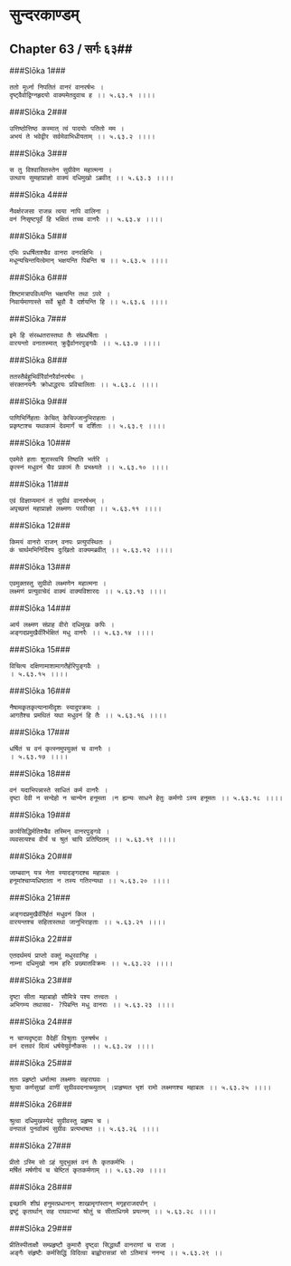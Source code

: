 सुन्दरकाण्डम्
===============================


## Chapter 63  / सर्गः ६३##


###Slōka 1###


    ततो मूर्ध्ना निपतितं वानरं वानरर्षभः ।
    दृष्ट्वैवोद्विग्नहृदयो वाक्यमेतदुवाच ह ।। ५.६३.१ ।।।।


###Slōka 2###


    उत्तिष्ठोत्तिष्ठ कस्मात् त्वं पादयोः पतितो मम ।
    अभयं ते भवेद्वीर सर्वमेवाभिधीयताम् ।। ५.६३.२ ।।।।


###Slōka 3###


    स तु विश्वासितस्तेन सुग्रीवेण महात्मना ।
    उत्थाय सुमहाप्राज्ञो वाक्यं दधिमुखो ऽब्रवीत् ।। ५.६३.३ ।।।।


###Slōka 4###


    नैवर्क्षरजसा राजन्न त्वया नापि वालिना ।
    वनं निसृष्टपूर्वं हि भक्षितं तच्च वानरैः ।। ५.६३.४ ।।।।


###Slōka 5###


    एभिः प्रधर्षिताश्चैव वानरा वनरक्षिभिः ।
    मधून्यचिन्तयित्वेमान् भक्षयन्ति पिबन्ति च ।। ५.६३.५ ।।।।


###Slōka 6###


    शिष्टमत्रापविध्यन्ति भक्षयन्ति तथा ऽपरे ।
    निवार्यमाणास्ते सर्वे भ्रूवौ वै दर्शयन्ति हि ।। ५.६३.६ ।।।।


###Slōka 7###


    इमे हि संरब्धतरास्तथा तैः संप्रधर्षिताः ।
    वारयन्तो वनातस्मात् क्रुद्वैर्वानरपुङ्गवैः ।। ५.६३.७ ।।।।


###Slōka 8###


    ततस्तैर्बहुभिर्वीरैर्वानरैर्वानरर्षभः ।
    संरक्तनयनैः क्रोधाद्धरयः प्रविचालिताः ।। ५.६३.८ ।।।।


###Slōka 9###


    पाणिभिर्निहताः केचित् केचिज्जानुभिराहताः ।
    प्रकृष्टाश्च यथाकामं देवमार्गं च दर्शिताः ।। ५.६३.९ ।।।।


###Slōka 10###


    एवमेते हताः शूरास्त्वयि तिष्ठति भर्तरि ।
    कृत्स्नं मधुवनं चैव प्रकामं तैः प्रभक्ष्यते ।। ५.६३.१० ।।।।


###Slōka 11###


    एवं विज्ञाप्यमानं तं सुग्रीवं वानरर्षभम् ।
    अपृच्छत्तं महाप्राज्ञो लक्ष्मणः परवीरहा ।। ५.६३.११ ।।।।


###Slōka 12###


    किमयं वानरो राजन् वनपः प्रत्युपस्थितः ।
    कं चार्थमभिनिर्दिश्य दुःखितो वाक्यमब्रवीत् ।। ५.६३.१२ ।।।।


###Slōka 13###


    एवमुक्तस्तु सुग्रीवो लक्ष्मणेन महात्मना ।
    लक्ष्मणं प्रत्युवाचेदं वाक्यं वाक्यविशारदः ।। ५.६३.१३ ।।।।


###Slōka 14###


    आर्य लक्ष्मण संप्राह वीरो दधिमुखः कपिः ।
    अङ्गदप्रमुखैर्वीरैर्भक्षितं मधु वानरैः ।। ५.६३.१४ ।।।।


###Slōka 15###


    विचित्य दक्षिणामाशामागतैर्हरिपुङ्गवैः ।
    । ५.६३.१५ ।।।।


###Slōka 16###


    नैषामकृतकृत्यानामीदृशः स्यादुपक्रमः ।
    आगतैश्च प्रमथितं यथा मधुवनं हि तैः ।। ५.६३.१६ ।।।।


###Slōka 17###


    धर्षितं च वनं कृत्स्नमुपयुक्तं च वानरैः ।
    । ५.६३.१७ ।।।।


###Slōka 18###


    वनं यदाभिपन्नास्ते साधितं कर्म वानरैः ।
    दृष्टा देवी न सन्देहो न चान्येन हनूमता ।न ह्यन्यः साधने हेतुः कर्मणो ऽस्य हनूमतः ।। ५.६३.१८ ।।।।


###Slōka 19###


    कार्यसिद्धिर्मतिश्चैव तस्मिन् वानरपुङ्गवे ।
    व्यवसायश्च वीर्यं च श्रुतं चापि प्रतिष्ठितम् ।। ५.६३.१९ ।।।।


###Slōka 20###


    जाम्बवान् यत्र नेता स्यादङ्गदश्च महाबलः ।
    हनूमांश्चाप्यधिष्ठाता न तस्य गतिरन्यथा ।। ५.६३.२० ।।।।


###Slōka 21###


    अङ्गदप्रमुखैर्वीरैर्हतं मधुवनं किल ।
    वारयन्तश्च सहितास्तथा जानुभिराहताः ।। ५.६३.२१ ।।।।


###Slōka 22###


    एतदर्थमयं प्राप्तो वक्तुं मधुरवागिह ।
    नाम्ना दधिमुखो नाम हरिः प्रख्यातविक्रमः ।। ५.६३.२२ ।।।।


###Slōka 23###


    दृष्टा सीता महाबाहो सौमित्रे पश्य तत्त्वतः ।
    अभिगम्य तथासव- ?पिबन्ति मधु वानराः ।। ५.६३.२३ ।।।।


###Slōka 24###


    न चाप्यदृष्ट्वा वैदेहीं विश्रुताः पुरुषर्षभ ।
    वनं दत्तवरं दिव्यं धर्षयेयुर्वनौकसः ।। ५.६३.२४ ।।।।


###Slōka 25###


    ततः प्रहृष्टो धर्मात्मा लक्ष्मणः सहराघवः ।
    श्रुत्वा कर्णसुखां वाणीं सुग्रीववदनाच्च्युताम् ।प्राहृष्यत भृशं रामो लक्ष्मणश्च महाबलः ।। ५.६३.२५ ।।।।


###Slōka 26###


    श्रुत्वा दधिमुखस्येदं सुग्रीवस्तु प्रहृष्य च ।
    वनपालं पुनर्वाक्यं सुग्रीवः प्रत्यभाषत ।। ५.६३.२६ ।।।।


###Slōka 27###


    प्रीतो ऽस्मि सो ऽहं युद्भुक्तं वनं तैः कृतकर्मभिः ।
    मर्षितं मर्षणीयं च चेष्टितं कृतकर्मणाम् ।। ५.६३.२७ ।।।।


###Slōka 28###


    इच्छामि शीघ्रं हनुमत्प्रधानान् शाखामृगांस्तान् मगृहराजदर्पान् ।
    द्रष्टुं कृतार्थान् सह राघवाभ्यां श्रोतुं च सीताधिगमे प्रयत्नम् ।। ५.६३.२८ ।।।।


###Slōka 29###


    प्रीतिस्पीताक्षौ सम्प्रहृष्टौ कुमारौ दृष्ट्वा सिद्धार्थौ वानराणां च राजा ।
    अङ्गैः संहृष्टैः कर्मसिद्धिं विदित्वा बाह्वोरासन्नां सो ऽतिमात्रं ननन्द ।। ५.६३.२९ ।।


